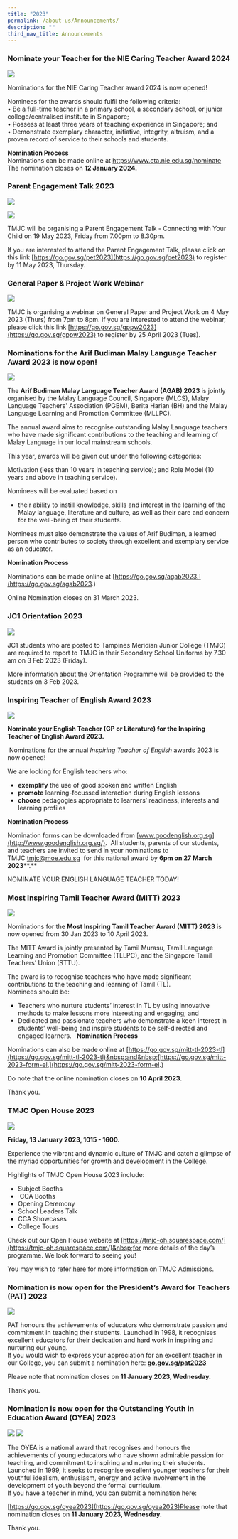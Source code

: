 ```yaml
---
title: "2023"
permalink: /about-us/Announcements/
description: ""
third_nav_title: Announcements
---
```

### Nominate your Teacher for the NIE Caring Teacher Award 2024

![](/images/Announcements/2023/Term%204/announcement_cta2024.jpg)

Nominations for the NIE Caring Teacher award 2024 is now opened!

Nominees for the awards should fulfil the following criteria:<br>
•	Be a full-time teacher in a primary school, a secondary school, or junior college/centralised institute in Singapore;<br>
•	Possess at least three years of teaching experience in Singapore; and<br>
•	Demonstrate exemplary character, initiative, integrity, altruism, and a proven record of service to their schools and students.

**Nomination Process**<br>
Nominations can be made online at https://www.cta.nie.edu.sg/nominate<br>
The nomination closes on **12 January 2024.**


### Parent Engagement Talk 2023

![](/images/Announcements/2023/Term%202/PET%202023/announcement_pet_01.jpg)

![](/images/Announcements/2023/Term%202/PET%202023/announcement_pet_02.jpg)

TMJC will be organising a Parent Engagement Talk - Connecting with Your Child on 19 May 2023, Friday from 7.00pm to 8.30pm.

If you are interested to attend the Parent Engagement Talk, please click on this link [https://go.gov.sg/pet2023](https://go.gov.sg/pet2023) to register by 11 May 2023, Thursday.

### General Paper &amp; Project Work Webinar

![](/images/Announcements/2023/Term%202/GP%20and%20PW%20Webinar/announcement_gp%20&amp;%20pw%20webinar.jpg)

TMJC is organising a webinar on General Paper and Project Work on 4 May 2023 (Thurs) from 7pm to 8pm. 
If you are interested to attend the webinar, please click this link [https://go.gov.sg/gppw2023](https://go.gov.sg/gppw2023) to register by 25 April 2023 (Tues).

### Nominations for the Arif Budiman Malay Language Teacher Award 2023 is now open!

![](/images/Announcements/2023/Term%201/Arif%20Budiman%20MLL%20Teacher%20Award%202023%20for%20website.png)

The&nbsp;**Arif Budiman Malay Language Teacher Award (AGAB) 2023**&nbsp;is jointly organised by the Malay Language Council, Singapore (MLCS), Malay Language Teachers' Association (PGBM), Berita Harian (BH) and the Malay Language Learning and Promotion Committee (MLLPC).  
  
The annual award aims to recognise outstanding Malay Language teachers who have&nbsp;made significant contributions to the teaching and learning of Malay Language in our local mainstream schools.  
  
This year, awards will be given out under the following categories:

Motivation (less than 10 years in teaching service); and
Role Model (10 years and above in teaching service).  
  
Nominees will be evaluated based on  
*   their ability to instill knowledge, skills and interest in the learning of the Malay language, literature and culture, as well as&nbsp;their care and concern for the well-being of their students.

Nominees must also demonstrate the values of Arif Budiman, a learned person who contributes to society through excellent and exemplary service as an educator.

**Nomination Process**

Nominations can be made online at&nbsp;[https://go.gov.sg/agab2023.](https://go.gov.sg/agab2023.)

Online Nomination closes on 31 March 2023.
### JC1 Orientation 2023

![](/images/Announcements/2023/Term%201/Announcement%20of%20JC1%20Orientation%20on%20Website.jpg)

JC1 students who are posted to Tampines Meridian Junior College (TMJC) are required to report to TMJC in their Secondary School Uniforms by 7.30 am on 3 Feb 2023 (Friday).

More information about the Orientation Programme will be provided to the students on 3 Feb 2023.

### Inspiring Teacher of English Award 2023

![](/images/Announcements/2023/Term%201/Inspiring%20Teacher%20of%20English%20Award%202023%20for%20website.png)

**Nominate your English Teacher (GP or Literature) for the Inspiring Teacher of English Award 2023.**

&nbsp;Nominations for the annual&nbsp;_Inspiring Teacher of English_&nbsp;awards 2023 is now opened!

We are looking for English teachers who:

* **exemplify**&nbsp;the use of good spoken and written English
* **promote**&nbsp;learning-focussed interaction during English lessons
* **choose**&nbsp;pedagogies appropriate to learners’ readiness, interests and learning profiles

**Nomination Process**

Nomination forms can be downloaded from&nbsp;[www.goodenglish.org.sg](http://www.goodenglish.org.sg/). &nbsp;All students, parents of our students, and teachers are invited to send in your nominations to TMJC&nbsp;[tmjc@moe.edu.sg](mailto:tmjc@moe.edu.sg)&nbsp;&nbsp;for this national award by&nbsp;**6pm on 27 March 2023****.**

NOMINATE YOUR ENGLISH LANGUAGE TEACHER TODAY!

### Most Inspiring Tamil Teacher Award (MITT) 2023

![](/images/Announcements/2023/Term%201/Most%20Inspiring%20Tamil%20Teacher%20Award%202023%20for%20website.png)

Nominations for the&nbsp;**Most Inspiring Tamil Teacher Award (MITT) 2023**&nbsp;is now opened from 30 Jan 2023 to 10 April 2023.  
  
The MITT Award is jointly presented by Tamil Murasu, Tamil Language Learning and Promotion Committee (TLLPC), and the Singapore Tamil Teachers’ Union (STTU).  

The award is to recognise teachers who have&nbsp;made significant contributions to the teaching and learning of Tamil (TL).  
Nominees should be:&nbsp;&nbsp;

*   Teachers who nurture students’ interest in TL by using innovative methods to make lessons more interesting and engaging; and&nbsp;
*   Dedicated and passionate teachers who demonstrate a keen interest in students’ well-being and inspire students to be self-directed and engaged learners.&nbsp;&nbsp;
**Nomination Process**

Nominations can also be made online at&nbsp;[https://go.gov.sg/mitt-tl-2023-tl](https://go.gov.sg/mitt-tl-2023-tl)&nbsp;and&nbsp;[https://go.gov.sg/mitt-2023-form-el.](https://go.gov.sg/mitt-2023-form-el.)

Do note that the online nomination closes on&nbsp;**10 April 2023**.

Thank you.

### TMJC Open House 2023

![](/images/Announcements/2023/Term%201/Announcement_TMWonderland.jpeg)

**Friday, 13 January 2023, 1015 - 1600.**

Experience the vibrant and dynamic culture of TMJC and catch a glimpse of the myriad opportunities for growth and development in the College.  
  
Highlights of TMJC Open House 2023 include:

*   Subject Booths
*   &nbsp;CCA Booths
*   Opening Ceremony
*   School Leaders Talk
*   CCA Showcases
*   College Tours  
      
    

Check out our Open House website at&nbsp;[https://tmjc-oh.squarespace.com/](https://tmjc-oh.squarespace.com/)&nbsp;for more details of the day’s programme. We look forward to seeing you!&nbsp;  


You may wish to refer&nbsp;[here](/files/Announcements/2023/Open%20House%20-%20Admission%20Info%202023_updated%2011%20Jan%2023.pdf) for more information on TMJC Admissions.

### Nomination is now open for the President’s Award for Teachers (PAT) 2023

![](/images/Announcements/2023/Term%201/Announcement_PAT_01.jpg)

PAT honours the achievements of educators who demonstrate passion and commitment in teaching their students. Launched in 1998, it recognises excellent educators for their dedication and hard work in inspiring and nurturing our young.  
If you would wish to express your appreciation for an excellent teacher in our College, you can submit a nomination here:&nbsp;[**go.gov.sg/pat2023**](http://go.gov.sg/pat2023)  

  
Please note that nomination closes on&nbsp;**11 January 2023, Wednesday.**

Thank you.

### Nomination is now open for the Outstanding Youth in Education Award (OYEA) 2023

![](/images/Announcements/2023/Term%201/Announcement_OYEA_01.jpg)
![](/images/Announcements/2023/Term%201/Announcement_OYEA_02.jpg)

The OYEA is a national award that recognises and honours the achievements of young educators who have shown admirable passion for teaching, and commitment to inspiring and nurturing their students. Launched in 1999, it seeks to recognise excellent younger teachers for their youthful idealism, enthusiasm, energy and active involvement in the development of youth beyond the formal curriculum.  
If you have a teacher in mind, you can submit a nomination here:&nbsp;

[https://go.gov.sg/oyea2023](https://go.gov.sg/oyea2023)Please note that nomination closes on&nbsp;**11 January 2023, Wednesday.**

Thank you.